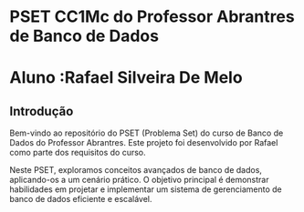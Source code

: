 # PSET CC1Mc do Professor Abrantres de Banco de Dados
# Aluno :Rafael Silveira De Melo
## Introdução

Bem-vindo ao repositório do PSET (Problema Set) do curso de Banco de Dados do Professor Abrantres. Este projeto foi desenvolvido por Rafael como parte dos requisitos do curso.

Neste PSET, exploramos conceitos avançados de banco de dados, aplicando-os a um cenário prático. O objetivo principal é demonstrar habilidades em projetar e implementar um sistema de gerenciamento de banco de dados eficiente e escalável.

